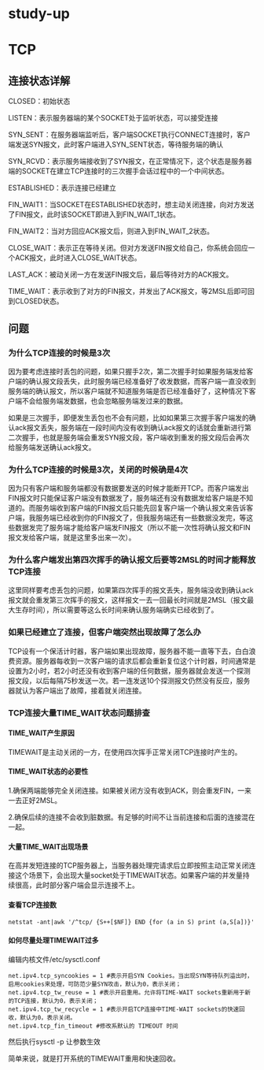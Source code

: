 # study-up

# TCP
## 连接状态详解

CLOSED：初始状态

LISTEN：表示服务器端的某个SOCKET处于监听状态，可以接受连接

SYN_SENT：在服务器端监听后，客户端SOCKET执行CONNECT连接时，客户端发送SYN报文，此时客户端进入SYN_SENT状态，等待服务端的确认

SYN_RCVD：表示服务端接收到了SYN报文，在正常情况下，这个状态是服务器端的SOCKET在建立TCP连接时的三次握手会话过程中的一个中间状态。

ESTABLISHED：表示连接已经建立

FIN_WAIT1：当SOCKET在ESTABLISHED状态时，想主动关闭连接，向对方发送了FIN报文，此时该SOCKET即进入到FIN_WAIT_1状态。

FIN_WAIT2：当对方回应ACK报文后，则进入到FIN_WAIT_2状态。

CLOSE_WAIT：表示正在等待关闭。但对方发送FIN报文给自己，你系统会回应一个ACK报文，此时进入CLOSE_WAIT状态。

LAST_ACK：被动关闭一方在发送FIN报文后，最后等待对方的ACK报文。

TIME_WAIT：表示收到了对方的FIN报文，并发出了ACK报文，等2MSL后即可回到CLOSED状态。

## 问题

### 为什么TCP连接的时候是3次

因为要考虑连接时丢包的问题，如果只握手2次，第二次握手时如果服务端发给客户端的确认报文段丢失，此时服务端已经准备好了收发数据，而客户端一直没收到服务端的确认报文，所以客户端就不知道服务端是否已经准备好了，这种情况下客户端不会给服务端发数据，也会忽略服务端发过来的数据。

如果是三次握手，即便发生丢包也不会有问题，比如如果第三次握手客户端发的确认ack报文丢失，服务端在一段时间内没有收到确认ack报文的话就会重新进行第二次握手，也就是服务端会重发SYN报文段，客户端收到重发的报文段后会再次给服务端发送确认ack报文。



### 为什么TCP连接的时候是3次，关闭的时候确是4次

因为只有客户端和服务端都没有数据要发送的时候才能断开TCP。而客户端发出FIN报文时只能保证客户端没有数据发了，服务端还有没有数据发给客户端是不知道的。而服务端收到客户端的FIN报文后只能先回复客户端一个确认报文来告诉客户端，我服务端已经收到你的FIN报文了，但我服务端还有一些数据没发完，等这些数据发完了服务端才能给客户端发FIN报文（所以不能一次性将确认报文和FIN报文发给客户端，就是这里多出来一次）。



### 为什么客户端发出第四次挥手的确认报文后要等2MSL的时间才能释放TCP连接

这里同样要考虑丢包的问题，如果第四次挥手的报文丢失，服务端没收到确认ack报文就会重发第三次挥手的报文，这样报文一去一回最长时间就是2MSL（报文最大生存时间），所以需要等这么长时间来确认服务端确实已经收到了。



### 如果已经建立了连接，但客户端突然出现故障了怎么办

TCP设有一个保活计时器，客户端如果出现故障，服务器不能一直等下去，白白浪费资源。服务器每收到一次客户端的请求后都会重新复位这个计时器，时间通常是设置为2小时，若2小时还没有收到客户端的任何数据，服务器就会发送一个探测报文段，以后每隔75秒发送一次。若一连发送10个探测报文仍然没有反应，服务器就认为客户端出了故障，接着就关闭连接。



### TCP连接大量TIME_WAIT状态问题排查

#### TIME_WAIT产生原因

TIMEWAIT是主动关闭的一方，在使用四次挥手正常关闭TCP连接时产生的。

#### TIME_WAIT状态的必要性

1.确保两端能够完全关闭连接。如果被关闭方没有收到ACK，则会重发FIN，一来一去正好2MSL。

2.确保后续的连接不会收到脏数据。有足够的时间不让当前连接和后面的连接混在一起。

#### 大量TIME_WAIT出现场景

在高并发短连接的TCP服务器上，当服务器处理完请求后立即按照主动正常关闭连接这个场景下，会出现大量socket处于TIMEWAIT状态。如果客户端的并发量持续很高，此时部分客户端会显示连接不上。

#### 查看TCP连接数

```shell
netstat -ant|awk '/^tcp/ {S++[$NF]} END {for (a in S) print (a,S[a])}'
```

#### 如何尽量处理TIMEWAIT过多

编辑内核文件/etc/sysctl.conf

```shell
net.ipv4.tcp_syncookies = 1 #表示开启SYN Cookies。当出现SYN等待队列溢出时，启用cookies来处理，可防范少量SYN攻击，默认为0，表示关闭；
net.ipv4.tcp_tw_reuse = 1 #表示开启重用。允许将TIME-WAIT sockets重新用于新的TCP连接，默认为0，表示关闭；
net.ipv4.tcp_tw_recycle = 1 #表示开启TCP连接中TIME-WAIT sockets的快速回收，默认为0，表示关闭。
net.ipv4.tcp_fin_timeout #修改系默认的 TIMEOUT 时间
```

然后执行sysctl -p 让参数生效

简单来说，就是打开系统的TIMEWAIT重用和快速回收。
